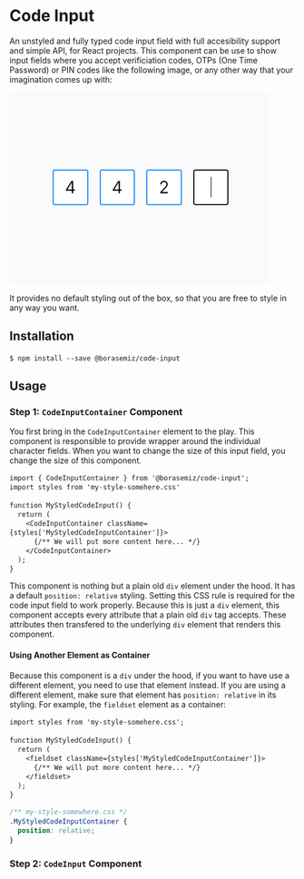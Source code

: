 # Code Input

An unstyled and fully typed code input field with full accesibility support and simple API, for React projects. This component can be use to show input fields where you accept verificiation codes, OTPs (One Time Password) or PIN codes like the following image, or any other way that your imagination comes up with:

![](./doc/example.webp)

It provides no default styling out of the box, so that you are free to style in any way you want.

## Installation

```shell
$ npm install --save @borasemiz/code-input
```

## Usage

### Step 1: `CodeInputContainer` Component

You first bring in the `CodeInputContainer` element to the play. This component is responsible to provide wrapper around the individual character fields. When you want to change the size of this input field, you change the size of this component.

```tsx
import { CodeInputContainer } from '@borasemiz/code-input';
import styles from 'my-style-somehere.css'

function MyStyledCodeInput() {
  return (
    <CodeInputContainer className={styles['MyStyledCodeInputContainer']}>
      {/** We will put more content here... */}
    </CodeInputContainer>
  );
}
```

This component is nothing but a plain old `div` element under the hood. It has a default `position: relative` styling. Setting this CSS rule is required for the code input field to work properly. Because this is just a `div` element, this component accepts every attribute that a plain old `div` tag accepts. These attributes then transfered to the underlying `div` element that renders this component.

#### Using Another Element as Container

Because this component is a `div` under the hood, if you want to have use a different element, you need to use that element instead. If you are using a different element, make sure that element has `position: relative` in its styling. For example, the `fieldset` element as a container:

```tsx
import styles from 'my-style-somehere.css';

function MyStyledCodeInput() {
  return (
    <fieldset className={styles['MyStyledCodeInputContainer']}>
      {/** We will put more content here... */}
    </fieldset>
  );
}
```

```css
/** my-style-somewhere.css */
.MyStyledCodeInputContainer {
  position: relative;
}
```

### Step 2: `CodeInput` Component


